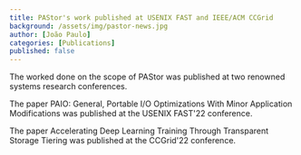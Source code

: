 ```yaml
---
title: PAStor's work published at USENIX FAST and IEEE/ACM CCGrid
background: /assets/img/pastor-news.jpg
author: [João Paulo]
categories: [Publications]
published: false
---
```


The worked done on the scope of PAStor was published at two renowned systems research conferences.

The paper PAIO: General, Portable I/O Optimizations With Minor Application Modifications was published at the USENIX FAST'22 conference.

The paper Accelerating Deep Learning Training Through Transparent Storage Tiering was published at the CCGrid'22 conference.


